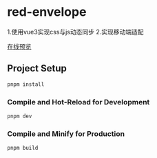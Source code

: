 # red-envelope
1.使用vue3实现css与js动态同步
2.实现移动端适配

[在线预览](https://lawther1206.github.io/red-envelope/)

## Project Setup

```sh
pnpm install
```

### Compile and Hot-Reload for Development

```sh
pnpm dev
```

### Compile and Minify for Production

```sh
pnpm build
```
